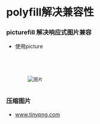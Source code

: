 # polyfill解决兼容性

### picturefill 解决响应式图片兼容
- 使用picture
<code>
    <picture>
        <source srcset='img/ad00.png' media="(min-width:50em)">
        <source srcset='img/ad00-m.png' media="(min-width:30em)">
        <img src="img/add001" alt="图片">
    </picture>
</code>

### 压缩图片
- www.tinypng.com